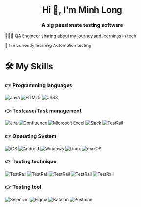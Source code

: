 <h1 align="center">Hi 👋, I'm Minh Long</h1>
<h3 align="center">A big passionate testing software</h3>


👩🏻‍💻 QA Engineer sharing about my journey and learnings in tech

🌱 I’m currently learning Automation testing

# 🛠️ My Skills
### 👉 Programming languages

![Java](https://img.shields.io/badge/java-%23ED8B00.svg?style=for-the-badge&logo=openjdk&logoColor=white)
![HTML5](https://img.shields.io/badge/html5-%23E34F26.svg?style=for-the-badge&logo=html5&logoColor=white)
![CSS3](https://img.shields.io/badge/css3-%231572B6.svg?style=for-the-badge&logo=css3&logoColor=white)

### 👉 Testcase/Task management
![Jira](https://img.shields.io/badge/jira-%230A0FFF.svg?style=for-the-badge&logo=jira&logoColor=white)
![Confluence](https://img.shields.io/badge/confluence-%23172BF4.svg?style=for-the-badge&logo=confluence&logoColor=white)
![Microsoft Excel](https://img.shields.io/badge/Microsoft_Excel-217346?style=for-the-badge&logo=microsoft-excel&logoColor=white)
![Slack](https://img.shields.io/badge/Slack-4A154B?style=for-the-badge&logo=slack&logoColor=white)
![TestRail](https://img.shields.io/badge/TestRail-9cf?style=for-the-badge)

### 👉 Operating System
![iOS](https://img.shields.io/badge/iOS-000000?style=for-the-badge&logo=ios&logoColor=white)
![Android](https://img.shields.io/badge/Android-3DDC84?style=for-the-badge&logo=android&logoColor=white)
![Windows](https://img.shields.io/badge/Windows-0078D6?style=for-the-badge&logo=windows&logoColor=white)
![Linux](https://img.shields.io/badge/Linux-FCC624?style=for-the-badge&logo=linux&logoColor=black)
![macOS](https://img.shields.io/badge/mac%20os-000000?style=for-the-badge&logo=macos&logoColor=F0F0F0)

### 👉 Testing technique
![TestRail](https://img.shields.io/badge/Smoke%20Testing-9cf?style=for-the-badge)
![TestRail](https://img.shields.io/badge/Regression%20Testing-9cf?style=for-the-badge)
![TestRail](https://img.shields.io/badge/Web%20Testing-9cf?style=for-the-badge)
![TestRail](https://img.shields.io/badge/Mobile%20Testing-9cf?style=for-the-badge)
![TestRail](https://img.shields.io/badge/Security%20Testing-9cf?style=for-the-badge)

### 👉 Testing tool
![Selenium](https://img.shields.io/badge/-selenium-%43B02A?style=for-the-badge&logo=selenium&logoColor=white)
![Figma](https://img.shields.io/badge/figma-%23F24E1E.svg?style=for-the-badge&logo=figma&logoColor=white)
![Katalon](https://img.shields.io/badge/Katalon_Studio-blue?style=for-the-badge)
![Postman](https://img.shields.io/badge/Postman-FF6C37?style=for-the-badge&logo=postman&logoColor=white)






